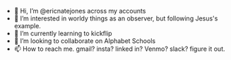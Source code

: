 - 👋 Hi, I’m @ericnatejones across my accounts
- 👀 I’m interested in worldy things as an observer, but following Jesus's example. 
- 🌱 I’m currently learning to kickflip 
- 💞️ I’m looking to collaborate on Alphabet Schools
- 📫 How to reach me. gmail? insta? linked in? Venmo? slack? figure it out. 

